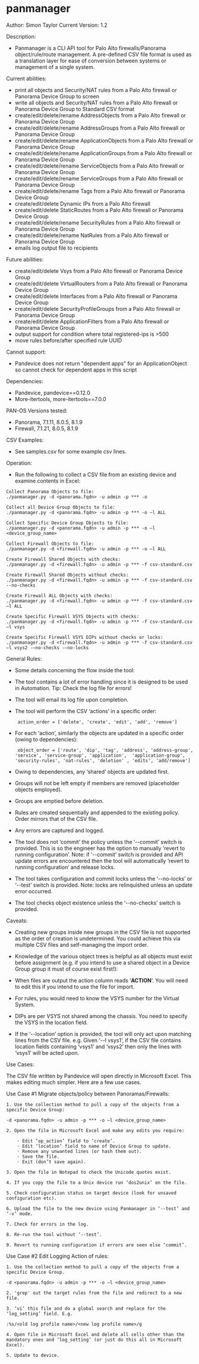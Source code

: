 # panmanager

Author: Simon Taylor
Current Version: 1.2

Description:
   - Panmanager is a CLI API tool for Palo Alto firewalls/Panorama object/rule/route management. A pre-defined CSV file format is used as a translation layer for ease of conversion between systems or management of a single system.

Current abilities:
   - print all objects and Security/NAT rules from a Palo Alto firewall or Panorama Device Group to screen
   - write all objects and Security/NAT rules from a Palo Alto firewall or Panorama Device Group to Standard CSV format
   - create/edit/delete/rename AddressObjects from a Palo Alto firewall or Panorama Device Group
   - create/edit/delete/rename AddressGroups from a Palo Alto firewall or Panorama Device Group
   - create/edit/delete/rename ApplicationObjects from a Palo Alto firewall or Panorama Device Group
   - create/edit/delete/rename ApplicationGroups from a Palo Alto firewall or Panorama Device Group
   - create/edit/delete/rename ServiceObjects from a Palo Alto firewall or Panorama Device Group
   - create/edit/delete/rename ServiceGroups from a Palo Alto firewall or Panorama Device Group
   - create/edit/delete/rename Tags from a Palo Alto firewall or Panorama Device Group
   - create/edit/delete Dynamic IPs from a Palo Alto firewall
   - create/edit/delete StaticRoutes from a Palo Alto firewall or Panorama Device Group
   - create/edit/delete/rename SecurityRules from a Palo Alto firewall or Panorama Device Group
   - create/edit/delete/rename NatRules from a Palo Alto firewall or Panorama Device Group
   - emails log output file to recipients

Future abilities:
   - create/edit/delete Vsys from a Palo Alto firewall or Panorama Device Group
   - create/edit/delete VirtualRouters from a Palo Alto firewall or Panorama Device Group
   - create/edit/delete Interfaces from a Palo Alto firewall or Panorama Device Group
   - create/edit/delete SecurityProfileGroups from a Palo Alto firewall or Panorama Device Group
   - create/edit/delete ApplicationFilters from a Palo Alto firewall or Panorama Device Group
   - output support for condition where total registered-ips is >500
   - move rules before/after specified rule UUID 

Cannot support:
   - Pandevice does not return "dependent apps" for an ApplicationObject so cannot check for dependent apps in this script

Dependencies:
   - Pandevice, pandevice==0.12.0
   - More-itertools, more-itertools==7.0.0
  
PAN-OS Versions tested:
   - Panorama, 7.1.11, 8.0.5, 8.1.9
   - Firewall, 7.1.21, 8.0.5, 8.1.9


CSV Examples:
   - See samples.csv for some example csv lines.

Operation:

   - Run the following to collect a CSV file from an existing device and examine contents in Excel:
   
    Collect Panorama Objects to file:
    ./panmanager.py -d <panorama.fqdn> -u admin -p *** -o

    Collect all Device Group Objects to file:
    ./panmanager.py -d <panorama.fqdn> -u admin -p *** -o –l ALL

    Collect Specific Device Group Objects to file:
    ./panmanager.py -d <panorama.fqdn> -u admin -p *** -o –l <device_group_name>

    Collect Firewall Objects to file:
    ./panmanager.py -d <firewall.fqdn> -u admin -p *** -o –l ALL

    Create Firewall Shared Objects with checks:
    ./panmanager.py -d <firewall.fqdn> -u admin -p *** -f csv-standard.csv

    Create Firewall Shared Objects without checks:
    ./panmanager.py -d <firewall.fqdn> -u admin -p *** -f csv-standard.csv --no-checks

    Create Firewall ALL Objects with checks:
    ./panmanager.py -d <firewall.fqdn> -u admin -p *** -f csv-standard.csv –l ALL

    Create Specific Firewall VSYS Objects with checks:
    ./panmanager.py -d <firewall.fqdn> -u admin -p *** -f csv-standard.csv –l vsys
    
    Create Specific Firewall VSYS DIPs without checks or locks:
    ./panmanager.py -d <firewall.fqdn> -u admin -p *** -f csv-standard.csv –l vsys2 -–no-checks -–no-locks

General Rules:

   - Some details concerning the flow inside the tool:

   - The tool contains a lot of error handling since it is designed to be used in Automation. Tip: Check the log file for errors!

   - The tool will email its log file upon completion.

   - The tool will perform the CSV ‘actions’ in a specific order:

	      action_order = ['delete', 'create', 'edit', 'add', 'remove']

   - For each ‘action’, similarly the objects are updated in a specific order (owing to dependencies):

	      object_order = ['route', 'dip', 'tag', 'address', 'address-group', 'service', 'service-group', 'application',  'application-group', 'security-rules', 'nat-rules', 'deletion' , 'edits', 'add/remove']

   - Owing to dependencies, any ‘shared’ objects are updated first.

   - Groups will not be left empty if members are removed (placeholder objects employed).

   - Groups are emptied before deletion.

   - Rules are created sequentially and appended to the existing policy. Order mirrors that of the CSV file.

   - Any errors are captured and logged.

   - The tool does not ‘commit’ the policy unless the ‘--commit’ switch is provided. This is so the engineer has the option to manually ‘revert to running configuration’. Note: if ‘--commit’ switch is provided and API update errors are encountered then the tool will automatically ‘revert to running configuration’ and release locks.

   - The tool takes configuration and commit locks unless the ‘--no-locks’ or ‘--test’ switch is provided. Note: locks are relinquished unless an update error occurred.

   - The tool checks object existence unless the ‘--no-checks’ switch is provided. 

Caveats:

   - Creating new groups inside new groups in the CSV file is not supported as the order of creation is undetermined. You could achieve this via multiple CSV files and self-managing the import order.

   - Knowledge of the various object trees is helpful as all objects must exist before assignment (e.g. if you intend to use a shared object in a Device Group group it must of course exist first!):

   - When files are output the action column reads ‘__ACTION__’. You will need to edit this if you intend to use the file for import.

   - For rules, you would need to know the VSYS number for the Virtual System.

   - DIPs are per VSYS not shared among the chassis. You need to specify the VSYS in the location field.

   - If the ‘--location’ option is provided, the tool will only act upon matching lines from the CSV file. e.g. Given ‘--l vsys1’, if the CSV file contains location fields containing ‘vsys1’ and ‘vsys2’ then only the lines with ‘vsys1’ will be acted upon.

Use Cases:

The CSV file written by Pandevice will open directly in Microsoft Excel. This makes editing much simpler. Here are a few use cases.

Use Case #1 Migrate objects/policy between Panoramas/Firewalls:

    1. Use the collection method to pull a copy of the objects from a specific Device Group:

	-d <panorama.fqdn> -u admin -p *** -o –l <device_group_name>

    2. Open the file in Microsoft Excel and make any edits you require:

        ◦ Edit ‘op_action’ field to ‘create’.
        ◦ Edit ‘location’ field to name of Device Group to update.
        ◦ Remove any unwanted lines (or hash them out).
        ◦ Save the file.
        ◦ Exit (don’t save again).

    3. Open the file in Notepad to check the Unicode quotes exist.

    4. If you copy the file to a Unix device run ‘dos2unix’ on the file.

    5. Check configuration status on target device (look for unsaved configuration etc).

    6. Upload the file to the new device using Panmanager in ‘--test’ and ‘-v’ mode.

    7. Check for errors in the log.

    8. Re-run the tool without ‘--test’.

    9. Revert to running configuration if errors are seen else ‘commit’.

Use Case #2 Edit Logging Action of rules:

    1. Use the collection method to pull a copy of the objects from a specific Device Group.

	-d <panorama.fqdn> -u admin -p *** -o –l <device_group_name>

    2. 'grep' out the target rules from the file and redirect to a new file.

    3. ‘vi’ this file and do a global search and replace for the ‘log_setting’ field. E.g. 

	:%s/<old log profile name>/<new log profile name>/g

    4. Open file in Microsoft Excel and delete all cells other than the mandatory ones and ‘log_setting’ (or just do this all in Microsoft Excel).

    5. Update to device.
